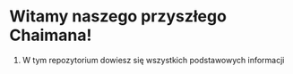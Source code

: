 # Witamy naszego przyszłego Chaimana!
1. W tym repozytorium dowiesz się wszystkich podstawowych informacji